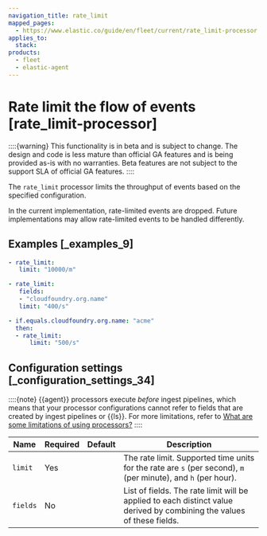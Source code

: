 ```yaml
---
navigation_title: rate_limit
mapped_pages:
  - https://www.elastic.co/guide/en/fleet/current/rate_limit-processor.html
applies_to:
  stack:
products:
  - fleet
  - elastic-agent
---
```


# Rate limit the flow of events [rate_limit-processor]

::::{warning}
This functionality is in beta and is subject to change. The design and code is less mature than official GA features and is being provided as-is with no warranties. Beta features are not subject to the support SLA of official GA features.
::::



The `rate_limit` processor limits the throughput of events based on the specified configuration.

In the current implementation, rate-limited events are dropped. Future implementations may allow rate-limited events to be handled differently.


## Examples [_examples_9]

```yaml
- rate_limit:
   limit: "10000/m"
```

```yaml
- rate_limit:
   fields:
   - "cloudfoundry.org.name"
   limit: "400/s"
```

```yaml
- if.equals.cloudfoundry.org.name: "acme"
  then:
  - rate_limit:
      limit: "500/s"
```


## Configuration settings [_configuration_settings_34]

::::{note}
{{agent}} processors execute *before* ingest pipelines, which means that your processor configurations cannot refer to fields that are created by ingest pipelines or {{ls}}. For more limitations, refer to [What are some limitations of using processors?](/reference/fleet/agent-processors.md#limitations)
::::


| Name | Required | Default | Description |
| --- | --- | --- | --- |
| `limit` | Yes |  | The rate limit. Supported time units for the rate are `s` (per second), `m` (per minute), and `h` (per hour). |
| `fields` | No |  | List of fields. The rate limit will be applied to each distinct value derived by combining the values of these fields. |

